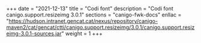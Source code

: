 +++
date        = "2021-12-13"
title       = "Codi font"
description = "Codi font canigo.support.resizeimg 3.0.1"
sections    = "canigo-fwk-docs"
enllac		= "https://hudson.intranet.gencat.cat/nexus/repository/canigo-maven2/cat/gencat/ctti/canigo.support.resizeimg/3.0.1/canigo.support.resizeimg-3.0.1-sources.jar"
weight		= 1
+++
